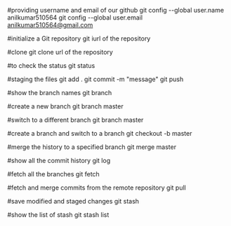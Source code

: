 #providing username and email of our github 
git config --global user.name anilkumar510564
git config --global user.email anilkumar510564@gmail.com

#initialize a Git repository
git iurl of the repository

#clone
git clone url of the repository

#to check the status 
git status

#staging the files
git add .
git commit -m "message"
git push

#show the branch names
git branch

#create a new branch
git branch master

#switch to a different branch
git branch master

#create a branch and switch to  a branch
git checkout -b master

#merge the history to a specified branch
git merge master

#show all the commit history
git log

#fetch all the branches
git fetch

#fetch and merge commits from the remote repository
git pull

#save modified and staged changes
git stash

#show the list of stash
git stash list
